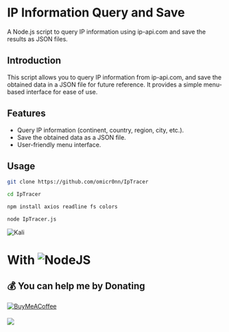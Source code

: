 # IP Information Query and Save

A Node.js script to query IP information using ip-api.com and save the results as JSON files.

## Introduction

This script allows you to query IP information from ip-api.com, and save the obtained data in a JSON file for future reference. It provides a simple menu-based interface for ease of use.

## Features

- Query IP information (continent, country, region, city, etc.).
- Save the obtained data as a JSON file.
- User-friendly menu interface.

## Usage

```bash
git clone https://github.com/omicr0nn/IpTracer
```
```bash
cd IpTracer
```
```bash
npm install axios readline fs colors
```
```bash
node IpTracer.js
```

![Kali](https://i.hizliresim.com/4d21eyq.png)

####
# With ![NodeJS](https://img.shields.io/badge/node.js-6DA55F?style=for-the-badge&logo=node.js&logoColor=white)

  ## 💰 You can help me by Donating
  [![BuyMeACoffee](https://img.shields.io/badge/Buy%20Me%20a%20Coffee-ffdd00?style=for-the-badge&logo=buy-me-a-coffee&logoColor=black)](https://www.buymeacoffee.com/omicr0n) 

####
[![](https://visitcount.itsvg.in/api?id=omicr0nn&icon=3&color=0)](https://visitcount.itsvg.in)
